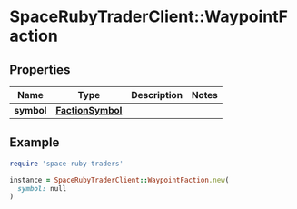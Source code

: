 # SpaceRubyTraderClient::WaypointFaction

## Properties

| Name | Type | Description | Notes |
| ---- | ---- | ----------- | ----- |
| **symbol** | [**FactionSymbol**](FactionSymbol.md) |  |  |

## Example

```ruby
require 'space-ruby-traders'

instance = SpaceRubyTraderClient::WaypointFaction.new(
  symbol: null
)
```


